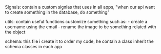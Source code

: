 Signals: 
    contain a custom signlas that uses in all apps,
    "when our api want to create something in the database,
    do something"

utils: 
    contain useful functions customize something such as:
        - create a username using the email
        - rename the image to be something related with the object

schema:
    this file i create it to order my code, he contain a class inherit
    the schema classes in each app

